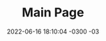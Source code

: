 ---
title: "Main Page"
date: 2022-06-16 18:10:04 -0300 -03
description:
categorias:
   - termA
   - termB
###############################################################################
# Markdown, shortcodes and HTML enabled
panels:
  oqueincel:
    title: Lorem Ipsum
    weight: 1
    isfullwidth: true
    border_color: "#cef2e0"
    background_color: "#f5fffa"
    title_border_color: "#a3bfb1"
    title_background_color: "#cef2e0"
    content: |
      Mauris interdum, tellus ac iaculis dictum, arcu mi molestie urna, id finibus nibh nibh nec dui. Proin accumsan pharetra arcu, eget aliquam augue. Maecenas aliquet lacus et dapibus elementum. Vivamus vel sem metus. Phasellus eget vestibulum lorem, id eleifend libero. In eget fermentum massa. Sed vulputate justo et bibendum pulvinar. Suspendisse egestas elit nibh, in convallis quam consequat nec. Phasellus ullamcorper libero non sem scelerisque vehicula. Maecenas aliquam mi nec nunc lobortis vehicula.

      Nulla vel justo ex. Nam et orci ac nibh pellentesque semper. Sed arcu orci, venenatis eu aliquet sit amet, facilisis eu diam. Praesent hendrerit venenatis felis, eget ornare est tempus quis. Nulla placerat neque id ipsum porta, sed rhoncus odio elementum. Praesent sollicitudin ante at felis finibus, placerat volutpat nibh efficitur. Quisque ultricies, metus eu accumsan mollis, justo leo suscipit magna, eget vulputate odio nisi id metus. Cras non tristique neque, ac facilisis quam.
  featured:
    title: Artigo em Destaque
    weight: 2
    border_color: "#cedff2"
    background_color: "#f5faff"
    title_border_color: "#a3b0bf"
    title_background_color: "#cedff2"
    content: |
      {{< figure src="/images/Battle_of_Saint_Charles.jpg" width="200" height="367" caption="The *Battle at St. Charles, White River, Arkansas—Explosion of the \"Mound City\"* by Alexander Simplot" title="Henri de Toulouse-Lautrec" >}}

      The [Battle of St. Charles]() was fought on June 17, 1862, at St. Charles, Arkansas, during the American Civil War. Earlier in 1862, a force commanded by Samuel R. Curtis, a major general of the Union Army, became bogged down in northern Arkansas. A Union relief force was sent up the White River to resupply Curtis. The Confederates had constructed fortifications near St. Charles. ([Full article...]())
  important_articles:
    title: Teoria
    weight: 3
    border_color: "#cedff2"
    background_color: "#f5faff"
    title_border_color: "#a3b0bf"
    title_background_color: "#cedff2"
    content: |
      * [Emoji Support](/w/emoji-support)
      * [Markdown Syntax](/w/markdown-syntax)
      * [Math Typesetting](/w/math-typesetting)
      * [Placeholder Text](/w/placeholder-text)
      * [Rich Content](/w/rich-content)
---
